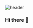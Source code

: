 ![header](https://capsule-render.vercel.app/api?type=rect&color=auto&height=300&section=header&text=Jaeseok%20Kim&fontSize=90)

### Hi there 👋

<!--
**jaesekim/jaesekim** is a ✨ _special_ ✨ repository because its `README.md` (this file) appears on your GitHub profile.

Here are some ideas to get you started:

- 🔭 I’m currently working on ...
- 🌱 I’m currently learning ...
- 👯 I’m looking to collaborate on ...
- 🤔 I’m looking for help with ...
- 💬 Ask me about ...
- 📫 How to reach me: ...
- 😄 Pronouns: ...
- ⚡ Fun fact: ...
-->
